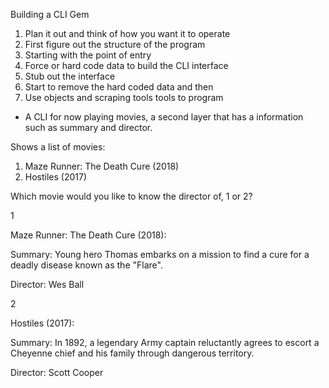 Building a CLI Gem

1. Plan it out and think of how you want it to operate
2. First figure out the structure of the program
3. Starting with the point of entry
4. Force or hard code data to build the CLI interface
5. Stub out the interface
6. Start to remove the hard coded data and then
7. Use objects and scraping tools tools to program

- A CLI for now playing movies, a second layer that has a information such as summary and director.

Shows a list of movies:

1. Maze Runner: The Death Cure (2018)
2. Hostiles (2017)

Which movie would you like to know the director of, 1 or 2?

1

Maze Runner: The Death Cure (2018):

Summary: Young hero Thomas embarks on a mission to find a cure for a deadly disease known as the "Flare".

Director: Wes Ball

2

Hostiles (2017):

Summary: In 1892, a legendary Army captain reluctantly agrees to escort a Cheyenne chief and his family through dangerous territory.

Director: Scott Cooper
